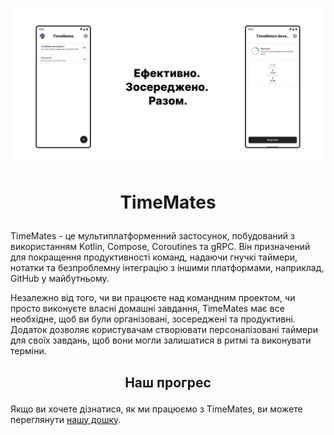 ![poster](docs/images/uk/github_poster.png)

# <p align="center">TimeMates</p>
TimeMates - це мультиплатформенний застосунок, побудований з використанням Kotlin, Compose,
Coroutines та gRPC. Він призначений для покращення продуктивності команд, надаючи гнучкі таймери,
нотатки та безпроблемну інтеграцію з іншими платформами, наприклад, GitHub у майбутньому.

Незалежно від того, чи ви працюєте над командним проектом, чи просто виконуєте власні домашні завдання, TimeMates має все необхідне,
щоб ви були організовані, зосереджені та продуктивні. Додаток дозволяє користувачам створювати персоналізовані таймери для своїх завдань,
щоб вони могли залишатися в ритмі та виконувати терміни.

## <p align="center">Наш прогрес</p>
Якщо ви хочете дізнатися, як ми працюємо з TimeMates, ви можете переглянути [нашу дошку](https://github.com/orgs/timemates/projects/3/views/2).
